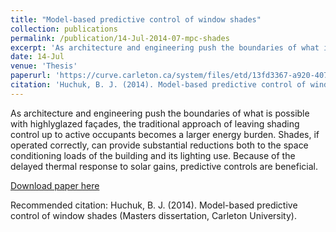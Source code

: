 ```yaml
---
title: "Model-based predictive control of window shades"
collection: publications
permalink: /publication/14-Jul-2014-07-mpc-shades
excerpt: 'As architecture and engineering push the boundaries of what is possible with highlyglazed façades, the traditional approach of leaving shading control up to active occupants becomes a larger energy burden. Shades, if operated correctly, can provide substantial reductions both to the space conditioning loads of the building and its lighting use. Because of the delayed thermal response to solar gains, predictive controls are beneficial.'
date: 14-Jul
venue: 'Thesis'
paperurl: 'https://curve.carleton.ca/system/files/etd/13fd3367-a920-407f-9775-9599bb7f5e92/etd_pdf/0aa4018164a3d37962ec3f19a122e194/huchuk-modelbasedpredictivecontrolofwindowshades.pdf'
citation: 'Huchuk, B. J. (2014). Model-based predictive control of window shades (Masters dissertation, Carleton University).'
---
```

As architecture and engineering push the boundaries of what is possible with highlyglazed façades, the traditional approach of leaving shading control up to active occupants becomes a larger energy burden. Shades, if operated correctly, can provide substantial reductions both to the space conditioning loads of the building and its lighting use. Because of the delayed thermal response to solar gains, predictive controls are beneficial.

[Download paper here](https://curve.carleton.ca/system/files/etd/13fd3367-a920-407f-9775-9599bb7f5e92/etd_pdf/0aa4018164a3d37962ec3f19a122e194/huchuk-modelbasedpredictivecontrolofwindowshades.pdf)

Recommended citation: Huchuk, B. J. (2014). Model-based predictive control of window shades (Masters dissertation, Carleton University).